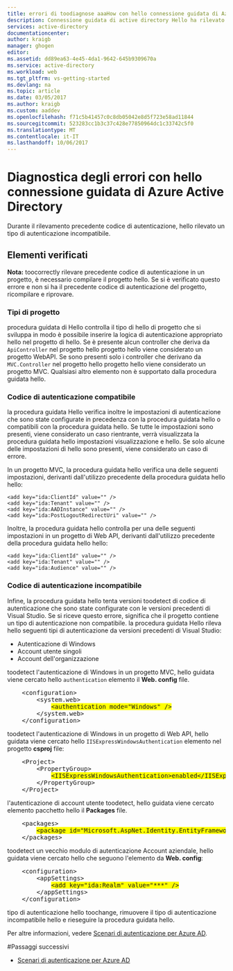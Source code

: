 ```yaml
---
title: errori di toodiagnose aaaHow con hello connessione guidata di Azure Active Directory
description: Connessione guidata di active directory Hello ha rilevato un tipo di autenticazione incompatibile
services: active-directory
documentationcenter: 
author: kraigb
manager: ghogen
editor: 
ms.assetid: dd89ea63-4e45-4da1-9642-645b9309670a
ms.service: active-directory
ms.workload: web
ms.tgt_pltfrm: vs-getting-started
ms.devlang: na
ms.topic: article
ms.date: 03/05/2017
ms.author: kraigb
ms.custom: aaddev
ms.openlocfilehash: f71c5b41457c0c8db05042e8d5f723e58ad11844
ms.sourcegitcommit: 523283cc1b3c37c428e77850964dc1c33742c5f0
ms.translationtype: MT
ms.contentlocale: it-IT
ms.lasthandoff: 10/06/2017
---
```

# <a name="diagnosing-errors-with-hello-azure-active-directory-connection-wizard"></a>Diagnostica degli errori con hello connessione guidata di Azure Active Directory
Durante il rilevamento precedente codice di autenticazione, hello rilevato un tipo di autenticazione incompatibile.   

## <a name="what-is-being-checked"></a>Elementi verificati
**Nota:** toocorrectly rilevare precedente codice di autenticazione in un progetto, è necessario compilare il progetto hello.  Se si è verificato questo errore e non si ha il precedente codice di autenticazione del progetto, ricompilare e riprovare.

### <a name="project-types"></a>Tipi di progetto
procedura guidata di Hello controlla il tipo di hello di progetto che si sviluppa in modo è possibile inserire la logica di autenticazione appropriato hello nel progetto di hello.  Se è presente alcun controller che deriva da `ApiController` nel progetto hello progetto hello viene considerato un progetto WebAPI.  Se sono presenti solo i controller che derivano da `MVC.Controller` nel progetto hello progetto hello viene considerato un progetto MVC.  Qualsiasi altro elemento non è supportato dalla procedura guidata hello.

### <a name="compatible-authentication-code"></a>Codice di autenticazione compatibile
la procedura guidata Hello verifica inoltre le impostazioni di autenticazione che sono state configurate in precedenza con la procedura guidata hello o compatibili con la procedura guidata hello.  Se tutte le impostazioni sono presenti, viene considerato un caso rientrante, verrà visualizzata la procedura guidata hello impostazioni visualizzazione e hello.  Se solo alcune delle impostazioni di hello sono presenti, viene considerato un caso di errore.

In un progetto MVC, la procedura guidata hello verifica una delle seguenti impostazioni, derivanti dall'utilizzo precedente della procedura guidata hello hello:

    <add key="ida:ClientId" value="" />
    <add key="ida:Tenant" value="" />
    <add key="ida:AADInstance" value="" />
    <add key="ida:PostLogoutRedirectUri" value="" />

Inoltre, la procedura guidata hello controlla per una delle seguenti impostazioni in un progetto di Web API, derivanti dall'utilizzo precedente della procedura guidata hello hello:

    <add key="ida:ClientId" value="" />
    <add key="ida:Tenant" value="" />
    <add key="ida:Audience" value="" />

### <a name="incompatible-authentication-code"></a>Codice di autenticazione incompatibile
Infine, la procedura guidata hello tenta versioni toodetect di codice di autenticazione che sono state configurate con le versioni precedenti di Visual Studio. Se si riceve questo errore, significa che il progetto contiene un tipo di autenticazione non compatibile. la procedura guidata Hello rileva hello seguenti tipi di autenticazione da versioni precedenti di Visual Studio:

* Autenticazione di Windows 
* Account utente singoli 
* Account dell'organizzazione 

toodetect l'autenticazione di Windows in un progetto MVC, hello guidata viene cercato hello `authentication` elemento il **Web. config** file.

<pre>
    &lt;configuration&gt;
        &lt;system.web&gt;
            <span style="background-color: yellow">&lt;authentication mode="Windows" /&gt;</span>
        &lt;/system.web&gt;
    &lt;/configuration&gt;
</pre>

toodetect l'autenticazione di Windows in un progetto di Web API, hello guidata viene cercato hello `IISExpressWindowsAuthentication` elemento nel progetto **csproj** file:

<pre>
    &lt;Project&gt;
        &lt;PropertyGroup&gt;
            <span style="background-color: yellow">&lt;IISExpressWindowsAuthentication&gt;enabled&lt;/IISExpressWindowsAuthentication&gt;</span>
        &lt;/PropertyGroup>
    &lt;/Project&gt;
</pre>

l'autenticazione di account utente toodetect, hello guidata viene cercato elemento pacchetto hello il **Packages** file.

<pre>
    &lt;packages&gt;
        <span style="background-color: yellow">&lt;package id="Microsoft.AspNet.Identity.EntityFramework" version="2.1.0" targetFramework="net45" /&gt;</span>
    &lt;/packages&gt;
</pre>

toodetect un vecchio modulo di autenticazione Account aziendale, hello guidata viene cercato hello che seguono l'elemento da **Web. config**:

<pre>
    &lt;configuration&gt;
        &lt;appSettings&gt;
            <span style="background-color: yellow">&lt;add key="ida:Realm" value="***" /&gt;</span>
        &lt;/appSettings&gt;
    &lt;/configuration&gt;
</pre>

tipo di autenticazione hello toochange, rimuovere il tipo di autenticazione incompatibile hello e rieseguire la procedura guidata hello.

Per altre informazioni, vedere [Scenari di autenticazione per Azure AD](active-directory-authentication-scenarios.md).

#<a name="next-steps"></a>Passaggi successivi
- [Scenari di autenticazione per Azure AD](active-directory-authentication-scenarios.md)